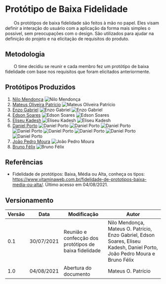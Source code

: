 # Protótipo de Baixa Fidelidade

&emsp;&emsp;Os protótipos de baixa fidelidade são feitos  à mão no papel. Eles visam definir a interação do usuário com a aplicação da forma mais simples o possível, sem preocupações com o design. São utilizados para ajudar na definição do projeto e na elicitação de requisitos do produto.

## Metodologia

&emsp;&emsp;O time decidiu se reunir e cada membro fez um protótipo de baixa fidelidade com base nos requisitos que foram elicitados anteriormente.

## Protótipos Produzidos

1. [Nilo Mendonça](https://github.com/NiloMendonca)
![ Nilo Mendonça](https://user-images.githubusercontent.com/24305332/127648161-fc80d793-294b-4980-8c8e-4248f80fa425.jpg)
2. [Mateus Oliveira Patrício](https://github.com/omateusp)
![Mateus Oliveira Patrício](https://user-images.githubusercontent.com/37383185/127649002-749d89df-483d-4d99-88ce-12aa93b6265c.jpg)
3. [Enzo Gabriel](https://github.com/enzoggqs)
![Enzo Gabriel](https://user-images.githubusercontent.com/38733364/127649017-fbe00983-32b5-40da-b462-45fd60f994eb.jpg)
![Enzo Gabriel](https://user-images.githubusercontent.com/38733364/127649024-c7ca5afd-fd31-4491-a520-498ac0717e0a.jpg)
4. [Edson Soares](https://github.com/edsondearaujo)
![Edson Soares](https://user-images.githubusercontent.com/39536164/127649531-858a8258-3033-45e7-b19d-fb5290184315.jpg)
![Edson Soares](https://user-images.githubusercontent.com/39536164/127649656-289fb53a-ff9f-44fc-84e5-56a6f4b30893.jpg)
5. [Eliseu Kadesh](https://github.com/eliseukadesh67)
![Eliseu Kadesh](https://user-images.githubusercontent.com/48720096/127649840-d42fdc3f-309a-4cdf-8965-9d4c14f9fe9e.jpg)
![Eliseu Kadesh](https://user-images.githubusercontent.com/48720096/127649925-207a8e69-09b8-4b24-a000-b96da0753bb1.jpg)
6. [Daniel Porto](https://github.com/DanielPortods)
![Daniel Porto](https://user-images.githubusercontent.com/48573556/127649686-3c9f1fcd-3cd9-4f2f-a722-ab138f658956.jpeg)
![Daniel Porto](https://user-images.githubusercontent.com/48573556/127649725-56309ca7-7737-4e85-a701-1bf0dd7c3897.jpeg)
![Daniel Porto](https://user-images.githubusercontent.com/48573556/127649785-4d73d208-0724-4f2a-9c59-a2b0984813d4.jpeg)
![Daniel Porto](https://user-images.githubusercontent.com/48573556/127649791-568f6c06-28e7-4648-b475-409dca783b13.jpeg)
![Daniel Porto](https://user-images.githubusercontent.com/48573556/127649798-4e47d274-f6aa-48ed-8e8b-d8f36f5cbfe3.jpeg)
![Daniel Porto](https://user-images.githubusercontent.com/48573556/127649802-e80471d3-d983-42af-a5b9-a9312f695f55.jpeg)
![Daniel Porto](https://user-images.githubusercontent.com/48573556/127649811-b575abf0-2933-4922-948c-b4ed9cf691e1.jpeg)
![Daniel Porto](https://user-images.githubusercontent.com/48573556/127649821-f44142f8-e6a1-42f1-9b2a-26c1bd9549d4.jpeg)
7. [João Pedro Moura](https://github.com/Joao-Pedro-Moura)
![João Pedro Moura](https://user-images.githubusercontent.com/69908186/127650608-933b8036-3716-47fc-9b2e-a7e66c63006d.jpeg)
8. [Bruno Félix](https://github.com/Bruno-Felix)
![Bruno Félix](https://user-images.githubusercontent.com/38890440/127650936-cf086901-77f1-49fe-8dca-b49d25a769ba.jpeg)

## Referências

-   Fidelidade de protótipos: Baixa, Média ou Alta, conheça os tipos: https://www.vitaminaweb.com.br/fidelidade-de-prototipos-baixa-media-ou-alta/. Último acesso em 04/08/2021.

## Versionamento
| Versão | Data | Modificação | Autor |
|--|--|--|--|
|0.1|30/07/2021| Reunião e confecção dos protótipos de baixa fidelidade | Nilo Mendonça, Mateus O. Patrício, Enzo Gabriel, Edson Soares, Eliseu Kadesh, Daniel Porto, João Pedro Moura e Bruno Félix |
|1.0|04/08/2021| Abertura do documento | Mateus O. Patrício |

